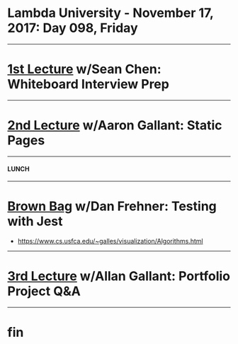 # Lambda University - November 17, 2017: Day 098, Friday
***
# [1st Lecture](NO_VIDEO_RECORDED) w/Sean Chen: Whiteboard Interview Prep
***
# [2nd Lecture](https://youtu.be/G2Kg83S-byY) w/Aaron Gallant: Static Pages
***
#### LUNCH
***
# [Brown Bag](VIDEO_RECORDED_NOT_POSTED) w/Dan Frehner: Testing with Jest
- https://www.cs.usfca.edu/~galles/visualization/Algorithms.html

***
# [3rd Lecture](https://youtu.be/AjICDEfZxU4) w/Allan Gallant: Portfolio Project Q&A
***
# fin
